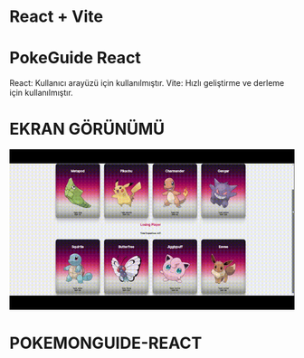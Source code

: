 # React + Vite

<h1> PokeGuide React </h1>


React: Kullanıcı arayüzü için kullanılmıştır.
Vite: Hızlı geliştirme ve derleme için kullanılmıştır.




<h1> EKRAN GÖRÜNÜMÜ</h1>


![](/src/pokeguide.gif)
# POKEMONGUIDE-REACT
